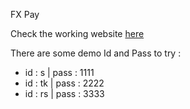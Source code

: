 FX Pay

Check the working website [here](https://www.fxtheory.tech)

There are some demo Id and Pass to try :
- id : s  | pass : 1111
- id : tk | pass : 2222
- id : rs | pass : 3333

